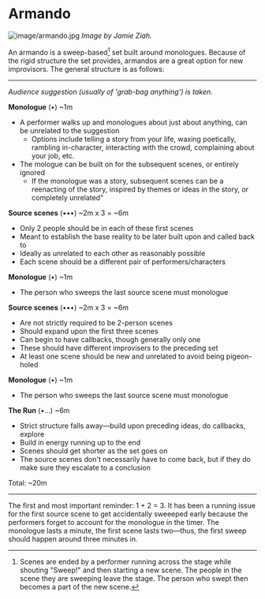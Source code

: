 # Armando

![image/armando.jpg](image/armando.jpg)
*Image by Jamie Ziah.*

An armando is a sweep-based[^1] set built around monologues. Because of the rigid structure the set provides, armandos are a great option for new improvisors. The general structure is as follows:

---

*Audience suggestion (usually of 'grab-bag anything') is taken.*

**Monologue** (•) ~1m
- A performer walks up and monologues about just about anything, can be unrelated to the suggestion
  - Options include telling a story from your life, waxing poetically, rambling in-character, interacting with the crowd, complaining about your job, etc.
- The mologue can be built on for the subsequent scenes, or entirely ignored
  - If the monologue was a story, subsequent scenes can be a reenacting of the story, inspired by themes or ideas in the story, or completely unrelated"

**Source scenes** (•••) ~2m x 3 = ~6m
- Only 2 people should be in each of these first scenes
- Meant to establish the base reality to be later built upon and called back to
- Ideally as unrelated to each other as reasonably possible
- Each scene should be a different pair of performers/characters

**Monologue** (•) ~1m
- The person who sweeps the last source scene must monologue

**Source scenes** (•••) ~2m x 3 = ~6m
- Are not strictly required to be 2-person scenes
- Should expand upon the first three scenes
- Can begin to have callbacks, though generally only one
- These should have different improvisers to the preceding set
- At least one scene should be new and unrelated to avoid being pigeon-holed

**Monologue** (•) ~1m
- The person who sweeps the last source scene must monologue

**The Run** (•...) ~6m
- Strict structure falls away—build upon preceding ideas, do callbacks, explore
- Build in energy running up to the end
- Scenes should get shorter as the set goes on
- The source scenes don't necessarily have to come back, but if they do make sure they escalate to a conclusion

Total: ~20m

---

The first and most important reminder: 1 + 2 = 3. It has been a running issue for the first source scene to get accidentally sweeeped early because the performers forget to account for the monologue in the timer. The monologue lasts a minute, the first scene lasts two—thus, the first sweep should happen around three minutes in. 

[^1]: Scenes are ended by a performer running across the stage while shouting "Sweep!" and then starting a new scene. The people in the scene they are sweeping leave the stage. The person who swept then becomes a part of the new scene.